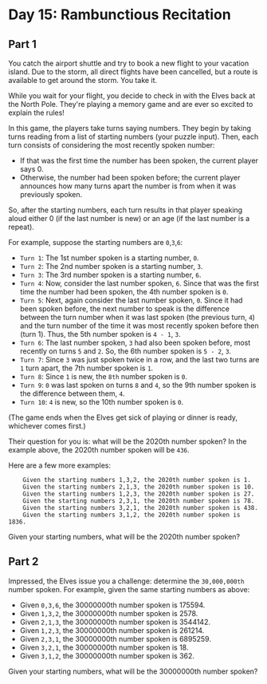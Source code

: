 # Day 15: Rambunctious Recitation 

## Part 1

You catch the airport shuttle and try to book a new flight to your vacation island.
Due to the storm, all direct flights have been cancelled, but a route is available
to get around the storm. You take it.

While you wait for your flight, you decide to check in with the Elves back at the
North Pole. They're playing a memory game and are ever so excited to explain the rules!

In this game, the players take turns saying numbers. They begin by taking turns
reading from a list of starting numbers (your puzzle input). Then, each turn consists
of considering the most recently spoken number:

  - If that was the first time the number has been spoken, the current player says 0.
  - Otherwise, the number had been spoken before; the current player announces how
    many turns apart the number is from when it was previously spoken.

So, after the starting numbers, each turn results in that player speaking aloud
either 0 (if the last number is new) or an age (if the last number is a repeat).

For example, suppose the starting numbers are `0`,`3`,`6`:

  - `Turn 1`: The 1st number spoken is a starting number, `0`.
  - `Turn 2`: The 2nd number spoken is a starting number, `3`.
  - `Turn 3`: The 3rd number spoken is a starting number, `6`.
  - `Turn 4`: Now, consider the last number spoken, `6`.
  	Since that was the first time the number had been spoken, the 4th number spoken is `0`.
  - `Turn 5`: Next, again consider the last number spoken, `0`.
  		Since it had been spoken before, the next number to speak is the difference
  		between the turn number when it was last spoken (the previous turn, `4`)
  		and the turn number of the time it was most recently spoken before then (turn 1).
  		Thus, the 5th number spoken is `4 - 1`, `3`.
  - `Turn 6`: The last number spoken, `3` had also been spoken before, most
  			recently on turns `5` and `2`. So, the 6th number spoken is `5 - 2`, `3`.
  - `Turn 7`: Since `3` was just spoken twice in a row, and the last
  			two turns are `1` turn apart, the 7th number spoken is `1`.
  - `Turn 8`: Since `1` is new, the `8th` number spoken is `0`.
  - `Turn 9`: `0` was last spoken on turns `8` and `4`, so the 9th number spoken is the difference between them, `4`.
  - `Turn 10`: `4` is new, so the 10th number spoken is `0`.

(The game ends when the Elves get sick of playing or dinner is ready, whichever comes first.)

Their question for you is: what will be the 2020th number spoken? In the example above, the 2020th number spoken will be `436`.

Here are a few more examples:

```
    Given the starting numbers 1,3,2, the 2020th number spoken is 1.
    Given the starting numbers 2,1,3, the 2020th number spoken is 10.
    Given the starting numbers 1,2,3, the 2020th number spoken is 27.
    Given the starting numbers 2,3,1, the 2020th number spoken is 78.
    Given the starting numbers 3,2,1, the 2020th number spoken is 438.
    Given the starting numbers 3,1,2, the 2020th number spoken is 1836.
```

Given your starting numbers, what will be the 2020th number spoken?

## Part 2

Impressed, the Elves issue you a challenge: determine the `30,000,000th`
number spoken. For example, given the same starting numbers as above:

  - Given `0,3,6`, the 30000000th number spoken is 175594.
  - Given `1,3,2`, the 30000000th number spoken is 2578.
  - Given `2,1,3`, the 30000000th number spoken is 3544142.
  - Given `1,2,3`, the 30000000th number spoken is 261214.
  - Given `2,3,1`, the 30000000th number spoken is 6895259.
  - Given `3,2,1`, the 30000000th number spoken is 18.
  - Given `3,1,2`, the 30000000th number spoken is 362.

Given your starting numbers, what will be the 30000000th number spoken?


